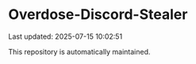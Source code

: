 # Overdose-Discord-Stealer

Last updated: 2025-07-15 10:02:51

This repository is automatically maintained.
